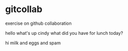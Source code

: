 # gitcollab
exercise on github collaboration


hello what's up cindy
what did you have for lunch today?

hi
milk and eggs
and spam
